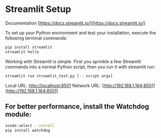 # Streamlit Setup

Documentation [https://docs.streamlit.io/](https://docs.streamlit.io/)


To set up your Python environment and test your installation, execute the following terminal commands:

```bash
pip install streamlit
streamlit hello
```

Working with Streamlit is simple. First you sprinkle a few Streamlit commands into a normal Python script, then you run it with streamlit run:

```bash
streamlit run streamlit_test.py [-- script args]
```

Local URL: [http://localhost:8501](http://localhost:8501)
Network URL: [http://192.168.1.164:8501](http://192.168.1.164:8501)

## For better performance, install the Watchdog module:
```bash
xcode-select --install
pip install watchdog
```